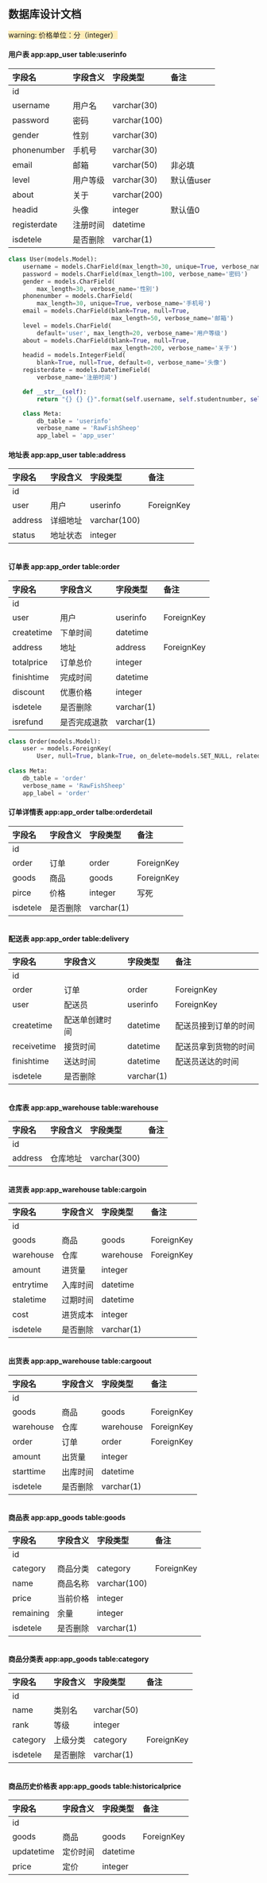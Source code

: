 ## 数据库设计文档
 
<font style="background:#ffeeba">
warning: 价格单位：分（integer）
</font>

#### 用户表 app:app_user table:userinfo
|字段名|字段含义|字段类型|备注|
|:--|:--|:--|:--|
|id||||
|username|用户名|varchar(30)||
|password|密码|varchar(100)||
|gender|性别|varchar(30)||
|phonenumber|手机号|varchar(30)||
|email|邮箱|varchar(50)|非必填|
|level|用户等级|varchar(30)|默认值user|
|about|关于|varchar(200)||
|headid|头像|integer|默认值0|
|registerdate|注册时间|datetime||
|isdetele|是否删除|varchar(1)||

~~~python
class User(models.Model):
    username = models.CharField(max_length=30, unique=True, verbose_name='用户名')
    password = models.CharField(max_length=100, verbose_name='密码')
    gender = models.CharField(
        max_length=30, verbose_name='性别')
    phonenumber = models.CharField(
        max_length=30, unique=True, verbose_name='手机号')
    email = models.CharField(blank=True, null=True,
                             max_length=50, verbose_name='邮箱')
    level = models.CharField(
        default='user', max_length=20, verbose_name='用户等级')
    about = models.CharField(blank=True, null=True,
                             max_length=200, verbose_name='关于')
    headid = models.IntegerField(
        blank=True, null=True, default=0, verbose_name='头像')
    registerdate = models.DateTimeField(
        verbose_name='注册时间')

    def __str__(self):
        return "{} {} {}".format(self.username, self.studentnumber, self.phonenumber)

    class Meta:
        db_table = 'userinfo'
        verbose_name = 'RawFishSheep'
        app_label = 'app_user'
~~~


#### 地址表 app:app_user table:address
|字段名|字段含义|字段类型|备注|
|:--|:--|:--|:--|
|id||||
|user|用户|userinfo|ForeignKey|
|address|详细地址|varchar(100)||
|status|地址状态|integer||
~~~python

~~~

#### 订单表 app:app_order table:order
|字段名|字段含义|字段类型|备注|
|:--|:--|:--|:--|
|id||||
|user|用户|userinfo|ForeignKey|
|createtime|下单时间|datetime||
|address|地址|address|ForeignKey|
|totalprice|订单总价|integer||
|finishtime|完成时间|datetime||
|discount|优惠价格|integer||
|isdetele|是否删除|varchar(1)||
|isrefund|是否完成退款|varchar(1)||

~~~python
class Order(models.Model):
    user = models.ForeignKey(
        User, null=True, blank=True, on_delete=models.SET_NULL, related_name='orders_by_user')
    
class Meta:
    db_table = 'order'
    verbose_name = 'RawFishSheep'
    app_label = 'order'
~~~

#### 订单详情表 app:app_order talbe:orderdetail
|字段名|字段含义|字段类型|备注|
|:--|:--|:--|:--|
|id||||
|order|订单|order|ForeignKey|
|goods|商品|goods|ForeignKey|
|pirce|价格|integer|写死|
|isdetele|是否删除|varchar(1)||

~~~python

~~~

#### 配送表 app:app_order table:delivery
|字段名|字段含义|字段类型|备注|
|:--|:--|:--|:--|
|id||||
|order|订单|order|ForeignKey|
|user|配送员|userinfo|ForeignKey|
|createtime|配送单创建时间|datetime|配送员接到订单的时间|
|receivetime|接货时间|datetime|配送员拿到货物的时间|
|finishtime|送达时间|datetime|配送员送达的时间|
|isdetele|是否删除|varchar(1)||

~~~python

~~~

#### 仓库表 app:app_warehouse table:warehouse
|字段名|字段含义|字段类型|备注|
|:--|:--|:--|:--|
|id||||
|address|仓库地址|varchar(300)||

~~~python

~~~

#### 进货表 app:app_warehouse table:cargoin
|字段名|字段含义|字段类型|备注|
|:--|:--|:--|:--|
|id||||
|goods|商品|goods|ForeignKey|
|warehouse|仓库|warehouse|ForeignKey|
|amount|进货量|integer||
|entrytime|入库时间|datetime||
|staletime|过期时间|datetime||
|cost|进货成本|integer||
|isdetele|是否删除|varchar(1)||

~~~python

~~~

#### 出货表 app:app_warehouse table:cargoout
|字段名|字段含义|字段类型|备注|
|:--|:--|:--|:--|
|id||||
|goods|商品|goods|ForeignKey|
|warehouse|仓库|warehouse|ForeignKey|
|order|订单|order|ForeignKey|
|amount|出货量|integer||
|starttime|出库时间|datetime||
|isdetele|是否删除|varchar(1)||

~~~python

~~~

#### 商品表 app:app_goods table:goods
|字段名|字段含义|字段类型|备注|
|:--|:--|:--|:--|
|id||||
|category|商品分类|category|ForeignKey|
|name|商品名称|varchar(100)||
|price|当前价格|integer||
|remaining|余量|integer||
|isdetele|是否删除|varchar(1)||

~~~python

~~~

#### 商品分类表 app:app_goods table:category
|字段名|字段含义|字段类型|备注|
|:--|:--|:--|:--|
|id||||
|name|类别名|varchar(50)||
|rank|等级|integer||
|category|上级分类|category|ForeignKey|
|isdetele|是否删除|varchar(1)||

~~~python

~~~

#### 商品历史价格表 app:app_goods table:historicalprice
|字段名|字段含义|字段类型|备注|
|:--|:--|:--|:--|
|id||||
|goods|商品|goods|ForeignKey|
|updatetime|定价时间|datetime||
|price|定价|integer||

~~~python

~~~
